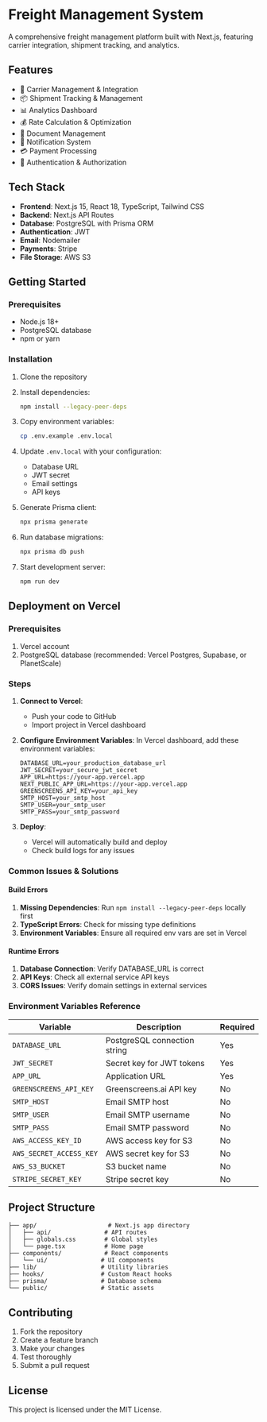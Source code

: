 # Freight Management System

A comprehensive freight management platform built with Next.js, featuring carrier integration, shipment tracking, and analytics.

## Features

- 🚛 Carrier Management & Integration
- 📦 Shipment Tracking & Management
- 📊 Analytics Dashboard
- 💰 Rate Calculation & Optimization
- 📄 Document Management
- 🔔 Notification System
- 💳 Payment Processing
- 🔐 Authentication & Authorization

## Tech Stack

- **Frontend**: Next.js 15, React 18, TypeScript, Tailwind CSS
- **Backend**: Next.js API Routes
- **Database**: PostgreSQL with Prisma ORM
- **Authentication**: JWT
- **Email**: Nodemailer
- **Payments**: Stripe
- **File Storage**: AWS S3

## Getting Started

### Prerequisites

- Node.js 18+ 
- PostgreSQL database
- npm or yarn

### Installation

1. Clone the repository
2. Install dependencies:
   ```bash
   npm install --legacy-peer-deps
   ```

3. Copy environment variables:
   ```bash
   cp .env.example .env.local
   ```

4. Update `.env.local` with your configuration:
   - Database URL
   - JWT secret
   - Email settings
   - API keys

5. Generate Prisma client:
   ```bash
   npx prisma generate
   ```

6. Run database migrations:
   ```bash
   npx prisma db push
   ```

7. Start development server:
   ```bash
   npm run dev
   ```

## Deployment on Vercel

### Prerequisites

1. Vercel account
2. PostgreSQL database (recommended: Vercel Postgres, Supabase, or PlanetScale)

### Steps

1. **Connect to Vercel**:
   - Push your code to GitHub
   - Import project in Vercel dashboard

2. **Configure Environment Variables**:
   In Vercel dashboard, add these environment variables:
   ```
   DATABASE_URL=your_production_database_url
   JWT_SECRET=your_secure_jwt_secret
   APP_URL=https://your-app.vercel.app
   NEXT_PUBLIC_APP_URL=https://your-app.vercel.app
   GREENSCREENS_API_KEY=your_api_key
   SMTP_HOST=your_smtp_host
   SMTP_USER=your_smtp_user
   SMTP_PASS=your_smtp_password
   ```

3. **Deploy**:
   - Vercel will automatically build and deploy
   - Check build logs for any issues

### Common Issues & Solutions

#### Build Errors

1. **Missing Dependencies**: Run `npm install --legacy-peer-deps` locally first
2. **TypeScript Errors**: Check for missing type definitions
3. **Environment Variables**: Ensure all required env vars are set in Vercel

#### Runtime Errors

1. **Database Connection**: Verify DATABASE_URL is correct
2. **API Keys**: Check all external service API keys
3. **CORS Issues**: Verify domain settings in external services

### Environment Variables Reference

| Variable | Description | Required |
|----------|-------------|----------|
| `DATABASE_URL` | PostgreSQL connection string | Yes |
| `JWT_SECRET` | Secret key for JWT tokens | Yes |
| `APP_URL` | Application URL | Yes |
| `GREENSCREENS_API_KEY` | Greenscreens.ai API key | No |
| `SMTP_HOST` | Email SMTP host | No |
| `SMTP_USER` | Email SMTP username | No |
| `SMTP_PASS` | Email SMTP password | No |
| `AWS_ACCESS_KEY_ID` | AWS access key for S3 | No |
| `AWS_SECRET_ACCESS_KEY` | AWS secret key for S3 | No |
| `AWS_S3_BUCKET` | S3 bucket name | No |
| `STRIPE_SECRET_KEY` | Stripe secret key | No |

## Project Structure

```
├── app/                    # Next.js app directory
│   ├── api/               # API routes
│   ├── globals.css        # Global styles
│   └── page.tsx           # Home page
├── components/            # React components
│   └── ui/               # UI components
├── lib/                  # Utility libraries
├── hooks/                # Custom React hooks
├── prisma/               # Database schema
└── public/               # Static assets
```

## Contributing

1. Fork the repository
2. Create a feature branch
3. Make your changes
4. Test thoroughly
5. Submit a pull request

## License

This project is licensed under the MIT License.
